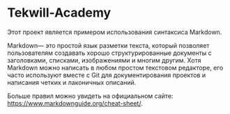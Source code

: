 # Tekwill-Academy
Этот проект является примером использования синтаксиса Markdown.

Markdown— это простой язык разметки текста, который позволяет пользователям создавать хорошо структурированные документы с заголовками, списками, изображениями и многим другим. Хотя Markdown можно написать в любом простом текстовом редакторе, его часто используют вместе с Git для документирования проектов и написания четких и лаконичных описаний.

Больше правил можно увидеть на официальном сайте: https://www.markdownguide.org/cheat-sheet/. 
